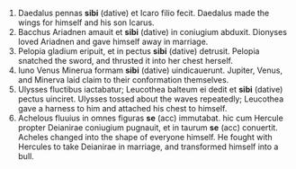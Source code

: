 1. Daedalus pennas **sibi** (dative) et Icaro filio fecit. Daedalus made the wings for himself and his son Icarus. 
2. Bacchus Ariadnen amauit et **sibi** (dative) in coniugium abduxit. Dionyses loved Ariadnen and gave himself away in marriage.
3. Pelopia gladium eripuit, et in pectus **sibi** (dative) detrusit. Pelopia snatched the sword, and thrusted it into her chest herself.  
4. Iuno Venus Minerua formam **sibi** (dative) uindicauerunt. Jupiter, Venus, and Minerva laid claim to their conformation themselves. 
5. Ulysses fluctibus iactabatur; Leucothea balteum ei dedit et **sibi** (dative) pectus uinciret. Ulysses tossed about the waves repeatedly; Leucothea gave a harness to him and attached his chest to himself.  
6. Achelous fluuius in omnes figuras **se** (acc) immutabat. hic cum Hercule propter Deianirae coniugium pugnauit, et in taurum **se** (acc) conuertit. Acheles changed into the shape of everyone himself. He fought with Hercules to take Deianirae in marriage, and transformed himself into a bull.  
